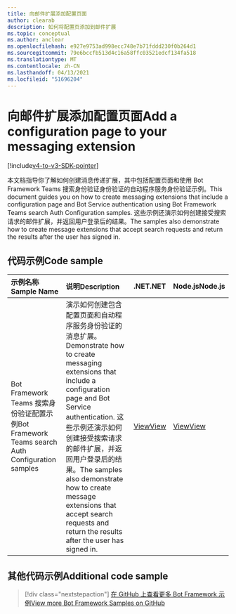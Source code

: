 ```yaml
---
title: 向邮件扩展添加配置页面
author: clearab
description: 如何将配置页添加到邮件扩展
ms.topic: conceptual
ms.author: anclear
ms.openlocfilehash: e927e9753ad998ecc748e7b71fddd230f0b264d1
ms.sourcegitcommit: 79e6bccfb513d4c16a58ffc03521edcf134fa518
ms.translationtype: MT
ms.contentlocale: zh-CN
ms.lasthandoff: 04/13/2021
ms.locfileid: "51696204"
---
```

# <a name="add-a-configuration-page-to-your-messaging-extension"></a><span data-ttu-id="96d71-103">向邮件扩展添加配置页面</span><span class="sxs-lookup"><span data-stu-id="96d71-103">Add a configuration page to your messaging extension</span></span>

[!include[v4-to-v3-SDK-pointer](~/includes/v4-to-v3-pointer-me.md)]

<span data-ttu-id="96d71-104">本文档指导你了解如何创建消息传递扩展，其中包括配置页面和使用 Bot Framework Teams 搜索身份验证身份验证的自动程序服务身份验证示例。</span><span class="sxs-lookup"><span data-stu-id="96d71-104">This document guides you on how to create messaging extensions that include a configuration page and Bot Service authentication using Bot Framework Teams search Auth Configuration samples.</span></span> <span data-ttu-id="96d71-105">这些示例还演示如何创建接受搜索请求的邮件扩展，并返回用户登录后的结果。</span><span class="sxs-lookup"><span data-stu-id="96d71-105">The samples also demonstrate how to create message extensions that accept search requests and return the results after the user has signed in.</span></span>

## <a name="code-sample"></a><span data-ttu-id="96d71-106">代码示例</span><span class="sxs-lookup"><span data-stu-id="96d71-106">Code sample</span></span>

| <span data-ttu-id="96d71-107">示例名称</span><span class="sxs-lookup"><span data-stu-id="96d71-107">Sample Name</span></span> | <span data-ttu-id="96d71-108">说明</span><span class="sxs-lookup"><span data-stu-id="96d71-108">Description</span></span> | <span data-ttu-id="96d71-109">.NET</span><span class="sxs-lookup"><span data-stu-id="96d71-109">.NET</span></span> | <span data-ttu-id="96d71-110">Node.js</span><span class="sxs-lookup"><span data-stu-id="96d71-110">Node.js</span></span>|   
|:---------------------|:--------------|:---------|:--------|
| <span data-ttu-id="96d71-111">Bot Framework Teams 搜索身份验证配置示例</span><span class="sxs-lookup"><span data-stu-id="96d71-111">Bot Framework Teams search Auth Configuration samples</span></span>  | <span data-ttu-id="96d71-112">演示如何创建包含配置页面和自动程序服务身份验证的消息扩展。</span><span class="sxs-lookup"><span data-stu-id="96d71-112">Demonstrate how to create messaging extensions that include a configuration page and Bot Service authentication.</span></span> <span data-ttu-id="96d71-113">这些示例还演示如何创建接受搜索请求的邮件扩展，并返回用户登录后的结果。</span><span class="sxs-lookup"><span data-stu-id="96d71-113">The samples also demonstrate how to create message extensions that accept search requests and return the results after the user has signed in.</span></span>|[<span data-ttu-id="96d71-114">View</span><span class="sxs-lookup"><span data-stu-id="96d71-114">View</span></span>](https://github.com/microsoft/BotBuilder-Samples/tree/master/samples/csharp_dotnetcore/52.teams-messaging-extensions-search-auth-config)| [<span data-ttu-id="96d71-115">View</span><span class="sxs-lookup"><span data-stu-id="96d71-115">View</span></span>](https://github.com/microsoft/BotBuilder-Samples/tree/master/samples/javascript_nodejs/52.teams-messaging-extensions-search-auth-config)|

## <a name="additional-code-sample"></a><span data-ttu-id="96d71-116">其他代码示例</span><span class="sxs-lookup"><span data-stu-id="96d71-116">Additional code sample</span></span>

> [!div class="nextstepaction"]
> [<span data-ttu-id="96d71-117">在 GitHub 上查看更多 Bot Framework 示例</span><span class="sxs-lookup"><span data-stu-id="96d71-117">View more Bot Framework Samples on GitHub</span></span>](https://github.com/microsoft/BotBuilder-Samples)
